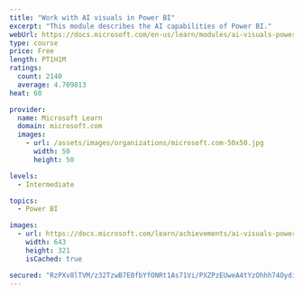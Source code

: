 ```yaml
---
title: "Work with AI visuals in Power BI"
excerpt: "This module describes the AI capabilities of Power BI."
webUrl: https://docs.microsoft.com/en-us/learn/modules/ai-visuals-power-bi/
type: course
price: Free
length: PT1H1M
ratings:
  count: 2140
  average: 4.709813
heat: 60

provider:
  name: Microsoft Learn
  domain: microsoft.com
  images:
    - url: /assets/images/organizations/microsoft.com-50x50.jpg
      width: 50
      height: 50

levels:
  - Intermediate

topics:
  - Power BI

images:
  - url: https://docs.microsoft.com/learn/achievements/ai-visuals-power-bi-social.png
    width: 643
    height: 321
    isCached: true

secured: "RzPXv8lTVM/z32TzwB7E0fbYfONRt1As71Vi/PXZPzEUweA4tYzOhhh74OydicAERmxQpXNK1K4EPNlzoCZ+MLAELGAvtnKNB8VfcpW1sSOso7fuTPq/UjQUVMkI73zo/MZH67sJFs52wCifkjwu1I+B86jLdg/7qnLA6sMaVtm6YztWnct7X07iYgiPh5oUoviMLkD4RM+AUoNOZQQ3aRbzzmH/MuBhsWn+QySHwQb5L2XlwnsIhm3dSwwfHw+UCGcehjDVfA4lMrVAExCX/iRprPE3hWY+XyhDcCQt2XiCUiwz9tuWmQEowBKybr1pGarodUw2fa/kYoUEDdJCQjIFzIy2jHfjoKMF6xius2vvQ8XxpMvfPFl/fDC73d/FdbkjmI1qM/em6E51ZfVH6QMUXo2Ce/jzEh8FedlsMLE=;Z7mGD7ONTZHpW1vr2jCikQ=="
---
```


